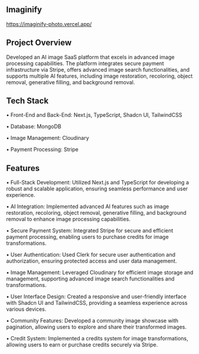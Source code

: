 ## Imaginify
https://imaginify-photo.vercel.app/

## Project Overview
Developed an AI image SaaS platform that excels in advanced image processing capabilities. The platform integrates secure payment infrastructure via Stripe, offers advanced image search functionalities, and supports multiple AI features, including image restoration, recoloring, object removal, generative filling, and background removal.

## Tech Stack
• Front-End and Back-End: Next.js, TypeScript, Shadcn UI, TailwindCSS

• Database: MongoDB

• Image Management: Cloudinary

• Payment Processing: Stripe



## Features
• Full-Stack Development: Utilized Next.js and TypeScript for developing a robust and scalable application, ensuring seamless performance and user experience.

• AI Integration: Implemented advanced AI features such as image restoration, recoloring, object removal, generative filling, and background removal to enhance image processing capabilities.

• Secure Payment System: Integrated Stripe for secure and efficient payment processing, enabling users to purchase credits for image transformations.

• User Authentication: Used Clerk for secure user authentication and authorization, ensuring protected access and user data management.

• Image Management: Leveraged Cloudinary for efficient image storage and management, supporting advanced image search functionalities and transformations.

• User Interface Design: Created a responsive and user-friendly interface with Shadcn UI and TailwindCSS, providing a seamless experience across various devices.

• Community Features: Developed a community image showcase with pagination, allowing users to explore and share their transformed images.

• Credit System: Implemented a credits system for image transformations, allowing users to earn or purchase credits securely via Stripe.
